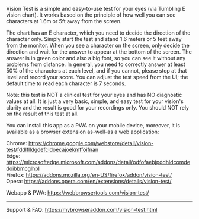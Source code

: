 Vision Test is a simple and easy-to-use test for your eyes (via Tumbling E vision chart). It works based on the principle of how well you can see characters at 1.6m or 5ft away from the screen.

The chart has an E character, which you need to decide the direction of the character only. Simply start the test and stand 1.6 meters or 5 feet away from the monitor. When you see a character on the screen, only decide the direction and wait for the answer to appear at the bottom of the screen. The answer is in green color and also a big font, so you can see it without any problems from distance. In general, you need to correctly answer at least 50% of the characters at each level, and if you cannot, please stop at that level and record your score. You can adjust the test speed from the UI; the default time to read each character is 7 seconds.

Note: this test is NOT a clinical test for your eyes and has NO diagnostic values at all. It is just a very basic, simple, and easy test for your vision's clarity and the result is good for your recordings only. You should NOT rely on the result of this test at all.

You can install this app as a PWA on your mobile device, moreover, it is available as a browser extension as-well-as a web application:

Chrome: https://chrome.google.com/webstore/detail/vision-test/fddlflldgdefcldoecajoekmffoifnan  
Edge: https://microsoftedge.microsoft.com/addons/detail/odfofaebjpddhldcomdedoibbmcglhpl  
Firefox: https://addons.mozilla.org/en-US/firefox/addon/vision-test/  
Opera: https://addons.opera.com/en/extensions/details/vision-test/  

Webapp & PWA: https://webbrowsertools.com/vision-test/  

------------------------------------------------------

Support & FAQ: https://mybrowseraddon.com/vision-test.html
